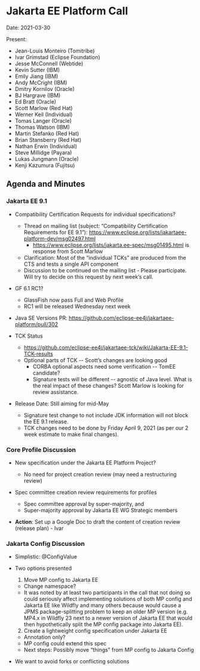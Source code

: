# Jakarta EE Platform Call

Date: 2021-03-30

Present:

- Jean-Louis Monteiro (Tomitribe)
- Ivar Grimstad (Eclipse Foundation)
- Jesse McConnell (Webtide)
- Kevin Sutter (IBM)
- Emily Jiang (IBM)
- Andy McCright (IBM)
- Dmitry Kornilov (Oracle)
- BJ Hargrave (IBM)
- Ed Bratt (Oracle)
- Scott Marlow (Red Hat)
- Werner Keil (Individual)
- Tomas Langer (Oracle)
- Thomas Watson (IBM)
- Martin Stefanko (Red Hat)
- Brian Stansberry (Red Hat)
- Nathan Erwin (Individual)
- Steve Millidge (Payara)
- Lukas Jungmann (Oracle)
- Kenji Kazumura (Fujitsu)

## Agenda and Minutes

### Jakarta EE 9.1

* Compatibility Certification Requests for individual specifications?
  * Thread on mailing list (subject: “Compatibility Certification Requirements for EE 9.1”): https://www.eclipse.org/lists/jakartaee-platform-dev/msg02497.html 
    * https://www.eclipse.org/lists/jakarta.ee-spec/msg01495.html is response from Scott Marlow
  * Clarification: Most of the “individual TCKs” are produced from the CTS and tests a single API component
  * Discussion to be continued on the mailing list - Please participate.  Will try to decide on this request by next week’s call.

* GF 6.1 RC1?
  * GlassFish now pass Full and Web Profile
  * RC1 will be released Wednesday next week

* Java SE Versions PR: https://github.com/eclipse-ee4j/jakartaee-platform/pull/302 

* TCK Status
  * https://github.com/eclipse-ee4j/jakartaee-tck/wiki/Jakarta-EE-9.1-TCK-results 
  * Optional parts of TCK -- Scott’s changes are looking good
    * CORBA optional aspects need some verification -- TomEE candidate?
    * Signature tests will be different -- agnostic of Java level.  What is the real impact of these changes?  Scott Marlow is looking for review assistance.

* Release Date: Still aiming for mid-May
  * Signature test change to not include JDK information will not block the EE 9.1 release.
  * TCK changes need to be done by Friday April 9, 2021 (as per our 2 week estimate to make final changes).

### Core Profile Discussion

* New specification under the Jakarta EE Platform Project?
  * No need for project creation review (may need a restructuring review)

* Spec committee creation review requirements for profiles
  * Spec committee approval by super-majority, and
  * Super-majority approval by Jakarta EE WG Strategic members

* **Action**: Set up a Google Doc to draft the content of creation review (release plan) - Ivar 

### Jakarta Config Discussion

* Simplistic: @ConfigValue

* Two options presented
  1. Move MP config to Jakarta EE
    * Change namespace?
    * It was noted by at least two participants in the call that not doing so could seriously affect implementing solutions of both MP config and Jakarta EE like Wildfly and many others because would cause a JPMS package-splitting problem to keep an older MP version (e.g. MP4.x in Wildfly 23 next to a newer version of Jakarta EE that would then hypothetically split the MP config package into Jakarta EE).

  2. Create a lightweight config specification under Jakarta EE
  * Annotation only?
  * MP config could extend this spec
  * Next steps: Possibly move “things” from MP config to Jakarta Config

* We want to avoid forks or conflicting solutions

